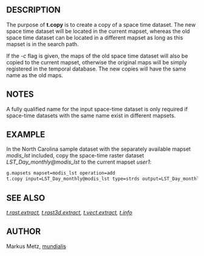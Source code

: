 ## DESCRIPTION

The purpose of **t.copy** is to create a copy of a space time dataset.
The new space time dataset will be located in the current mapset,
whereas the old space time dataset can be located in a different mapset
as long as this mapset is in the search path.

If the *-c* flag is given, the maps of the old space time dataset will
also be copied to the current mapset, otherwise the original maps will
be simply registered in the temporal database. The new copies will have
the same name as the old maps.

## NOTES

A fully qualified name for the input space-time dataset is only required
if space-time datasets with the same name exist in different mapsets.

## EXAMPLE

In the North Carolina sample dataset with the separately available
mapset *modis_lst* included, copy the space-time raster dataset
*LST_Day_monthly@modis_lst* to the current mapset *user1*:

```sh
g.mapsets mapset=modis_lst operation=add
t.copy input=LST_Day_monthly@modis_lst type=strds output=LST_Day_monthly
```

## SEE ALSO

*[t.rast.extract](t.rast.extract.md),
[t.rast3d.extract](t.rast3d.extract.md),
[t.vect.extract](t.vect.extract.md), [t.info](t.info.md)*

## AUTHOR

Markus Metz, [mundialis](https://www.mundialis.de)
